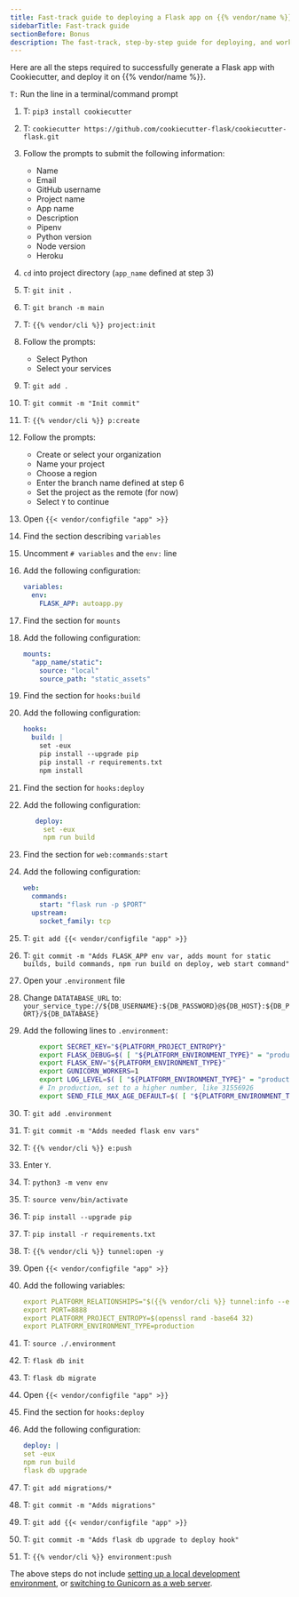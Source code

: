 ```yaml
---
title: Fast-track guide to deploying a Flask app on {{% vendor/name %}}
sidebarTitle: Fast-track guide
sectionBefore: Bonus
description: The fast-track, step-by-step guide for deploying, and working with Flask on {{% vendor/name %}}.
---
```


Here are all the steps required to successfully generate a Flask app with Cookiecutter,
and deploy it on {{% vendor/name %}}.

`T:` Run the line in a terminal/command prompt

1. T: `pip3 install cookiecutter`
1. T: `cookiecutter https://github.com/cookiecutter-flask/cookiecutter-flask.git`
1. Follow the prompts to submit the following information:
   - Name
   - Email
   - GitHub username
   - Project name
   - App name
   - Description
   - Pipenv
   - Python version
   - Node version
   - Heroku
1. `cd` into project directory (`app_name` defined at step 3)
1. T: `git init .`
1. T: `git branch -m main`
1. T: `{{% vendor/cli %}} project:init`
1. Follow the prompts:
   - Select Python
   - Select your services
1. T: `git add .`
1. T: `git commit -m "Init commit"`
1. T: `{{% vendor/cli %}} p:create`
1. Follow the prompts:
    - Create or select your organization
    - Name your project
    - Choose a region
    - Enter the branch name defined at step 6
    - Set the project as the remote (for now)
    - Select `Y` to continue
1. Open `{{< vendor/configfile "app" >}}`
1. Find the section describing `variables`
1. Uncomment `# variables` and the `env:` line
1. Add the following configuration:

    ```yaml {configFile="app"}
    variables:
      env:
        FLASK_APP: autoapp.py
    ```
1. Find the section for `mounts`
1. Add the following configuration:

    ```yaml {configFile="app"}
    mounts:
      "app_name/static":
        source: "local"
        source_path: "static_assets"
    ```
1. Find the section for `hooks:build`
1. Add the following configuration:

    ```yaml {configFile="app"}
    hooks:
      build: |
        set -eux
        pip install --upgrade pip
        pip install -r requirements.txt
        npm install  
    ```
1. Find the section for `hooks:deploy`
1. Add the following configuration:
    ```yaml {configFile="app"}
       deploy:
         set -eux
         npm run build 
    ```
1. Find the section for `web:commands:start`
1. Add the following configuration:
    ```yaml {configFile="app"}
    web:
      commands:
        start: "flask run -p $PORT"
      upstream:
        socket_family: tcp
    ```
1. T: `git add {{< vendor/configfile "app" >}}`
1. T: `git commit -m "Adds FLASK_APP env var, adds mount for static builds, build commands, npm run build on deploy, web start command"`
1. Open your `.environment` file
1. Change `DATATABASE_URL` to: `your_service_type://${DB_USERNAME}:${DB_PASSWORD}@${DB_HOST}:${DB_PORT}/${DB_DATABASE}`
1. Add the following lines to `.environment`:
    ```bash {location=".environment"}
        export SECRET_KEY="${PLATFORM_PROJECT_ENTROPY}"
        export FLASK_DEBUG=$( [ "${PLATFORM_ENVIRONMENT_TYPE}" = "production" ] && echo 0 || echo 1)
        export FLASK_ENV="${PLATFORM_ENVIRONMENT_TYPE}"
        export GUNICORN_WORKERS=1
        export LOG_LEVEL=$( [ "${PLATFORM_ENVIRONMENT_TYPE}" = "production" ] && echo "info" || echo "debug")
        # In production, set to a higher number, like 31556926
        export SEND_FILE_MAX_AGE_DEFAULT=$( [ "${PLATFORM_ENVIRONMENT_TYPE}" = "production" ] && echo 31556926 || echo 0)
    ```
1. T: `git add .environment`
1. T: `git commit -m "Adds needed flask env vars"`
1. T: `{{% vendor/cli %}} e:push`
1. Enter `Y`.<br/>
1. T: `python3 -m venv env`
1. T: `source venv/bin/activate`
1. T: `pip install --upgrade pip`
1. T: `pip install -r requirements.txt`
1. T: `{{% vendor/cli %}} tunnel:open -y`
1. Open `{{< vendor/configfile "app" >}}`
1. Add the following variables:
    ```yaml {configFile="app"}
    export PLATFORM_RELATIONSHIPS="$({{% vendor/cli %}} tunnel:info --encode)"
    export PORT=8888
    export PLATFORM_PROJECT_ENTROPY=$(openssl rand -base64 32)
    export PLATFORM_ENVIRONMENT_TYPE=production
    ```
1. T: `source ./.environment`
1. T: `flask db init`
1. T: `flask db migrate`
1. Open `{{< vendor/configfile "app" >}}`
1. Find the section for `hooks:deploy`
1. Add the following configuration:
    ```yaml {configFile="app"}
    deploy: |
    set -eux
    npm run build
    flask db upgrade   
    ```
1. T: `git add migrations/*`
1. T: `git commit -m "Adds migrations"`
1. T: `git add {{< vendor/configfile "app" >}}`
1. T: `git commit -m "Adds flask db upgrade to deploy hook"`
1. T: `{{% vendor/cli %}} environment:push`

The above steps do not include [setting up a local development environment](/get-started/flask/local-development/_index.md),
or [switching to Gunicorn as a web server](/get-started/flask/web-servers.md).
